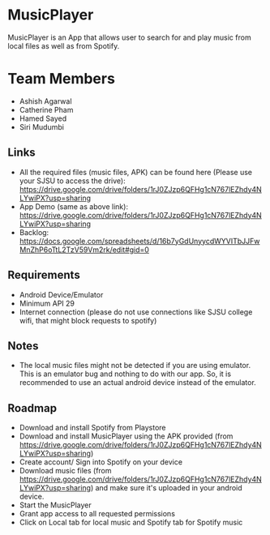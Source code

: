 
# MusicPlayer
MusicPlayer is an App that allows user to search for and play music from local files as well as from Spotify.

# Team Members
- Ashish Agarwal
- Catherine Pham
- Hamed Sayed
- Siri Mudumbi

## Links
- All the required files (music files, APK) can be found here (Please use your SJSU to access the drive): https://drive.google.com/drive/folders/1rJ0ZJzp6QFHg1cN767lEZhdy4NLYwiPX?usp=sharing
- App Demo (same as above link): https://drive.google.com/drive/folders/1rJ0ZJzp6QFHg1cN767lEZhdy4NLYwiPX?usp=sharing
- Backlog: https://docs.google.com/spreadsheets/d/16b7yGdUnyycdWYVITbJJFwMnZhP6oTtL2TzV59Vm2rk/edit#gid=0

## Requirements
- Android Device/Emulator
- Minimum API 29
- Internet connection (please do not use connections like SJSU college wifi, that might block requests to spotify)

## Notes
- The local music files might not be detected if you are using emulator. This is an emulator bug and nothing to do with our app. So, it is recommended to use an actual android device instead of the emulator.


## Roadmap
 - Download and install Spotify from Playstore
 - Download and install MusicPlayer using the APK provided (from https://drive.google.com/drive/folders/1rJ0ZJzp6QFHg1cN767lEZhdy4NLYwiPX?usp=sharing)
 - Create account/ Sign into Spotify on your device
 - Download music files (from https://drive.google.com/drive/folders/1rJ0ZJzp6QFHg1cN767lEZhdy4NLYwiPX?usp=sharing) and make sure it's uploaded in your android device.
 - Start the  MusicPlayer
 - Grant app access to all requested permissions
 - Click on Local tab for local music and Spotify tab for Spotify music
 

